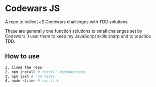 # Codewars JS

A repo to collect JS Codewars challenges with TDD solutions.

These are generally one function solutions to small chalenges set by Codewars. I user them to keep my JavaScript skills sharp and to practice TDD.

## How to use
```bash
1. Clone the repo
2. npm install # install dependencies
3. npm jest # run tests
4. node <file> # run file
```